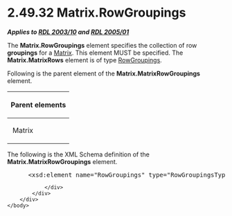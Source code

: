 <html dir="LTR" xmlns:mshelp="http://msdn.microsoft.com/mshelp" xmlns:ddue="http://ddue.schemas.microsoft.com/authoring/2003/5" xmlns:xlink="http://www.w3.org/1999/xlink" xmlns:tool="http://www.microsoft.com/tooltip">
    <head>
        <meta http-equiv="Content-Type" content="text/html; CHARSET=utf-8"></meta>
        <meta name="save" content="history"></meta>
        <title>2.49.32 Matrix.RowGroupings</title>
        <xml>
            <mshelp:toctitle title="2.49.32 Matrix.RowGroupings"></mshelp:toctitle>
            <mshelp:rltitle title="[MS-RDL]: Matrix.RowGroupings"></mshelp:rltitle>
            <mshelp:keyword index="A" term="a0dab854-95fa-4ce5-8cd4-8ef3db9c3c74"></mshelp:keyword>
            <mshelp:attr name="DCSext.ContentType" value="open specification"></mshelp:attr>
            <mshelp:attr name="AssetID" value="a0dab854-95fa-4ce5-8cd4-8ef3db9c3c74"></mshelp:attr>
            <mshelp:attr name="TopicType" value="kbRef"></mshelp:attr>
            <mshelp:attr name="DCSext.Title" value="[MS-RDL]: Matrix.RowGroupings" />
        </xml>
    </head>
    <body>
        <div id="header">
            <h1 class="heading">2.49.32 Matrix.RowGroupings</h1>
        </div>
        <div id="mainSection">
            <div id="mainBody">
                <div id="allHistory" class="saveHistory"></div>
                <div id="sectionSection0" class="section" name="collapseableSection">
                    

<p><b><i>Applies to </i></b><a href="a7e2ad00-07c8-4f6d-80ab-3ad55df7b233.html"><b><i>RDL 2003/10</i></b></a><b>
<i>and </i></b><a href="3ebe2912-4958-4832-b391-cad1f5e13338.html"><b><i>RDL 2005/01</i></b></a></p>

<p>The <b>Matrix.RowGroupings</b> element specifies the
collection of row <b>groupings</b> for a <a href="25419c0a-c7c6-43d7-8ca5-1af842666dcb.html">Matrix</a>. This element MUST
be specified. The <b>Matrix.MatrixRows</b> element is of type <a href="fdd934e6-1fb8-4bc8-aca9-b96560e22e5b.html">RowGroupings</a>.</p>

<p>Following is the parent element of the <b>Matrix.MatrixRowGroupings</b>
element.</p>

<table>
 <thead>
  <tr>
   <th>
   <p>Parent elements</p>
   </th>
  </tr>
 </thead>
 <tr>
  <td>
  <p> Matrix </p>
  </td>
 </tr>
</table>

<p>The following is the XML Schema definition of the <b>Matrix.MatrixRowGroupings</b>
element.           </p>

<dl>
<dd>
<div><pre> &lt;xsd:element name=&quot;RowGroupings&quot; type=&quot;RowGroupingsType&quot; /&gt;
</pre></div>
</dd></dl>


                </div>
            </div>
        </div>
    </body>
</html>